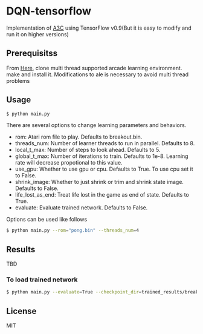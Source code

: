 # DQN-tensorflow
Implementation of [A3C](https://arxiv.org/pdf/1602.01783.pdf) using TensorFlow v0.9(But it is easy to modify and run it on higher versions)

## Prerequisitss
From [Here](https://github.com/yuishihara/Arcade-Learning-Environment/tree/multi_thread), clone multi thread supported arcade learning environment.
make and install it. Modifications to ale is necessary to avoid multi thread problems

## Usage

```sh
$ python main.py
```

There are several options to change learning parameters and behaviors.

- rom: Atari rom file to play. Defaults to breakout.bin.
- threads_num: Number of learner threads to run in parallel. Defaults to 8.
- local_t_max: Number of steps to look ahead. Defaults to 5.
- global_t_max: Number of iterations to train. Defaults to 1e-8. Learning rate will decrease propotional to this value.
- use_gpu: Whether to use gpu or cpu. Defaults to True. To use cpu set it to False.
- shrink_image: Whether to just shrink or trim and shrink state image. Defaults to False.
- life_lost_as_end: Treat life lost in the game as end of state. Defaults to True.
- evaluate: Evaluate trained network. Defaults to False.

Options can be used like follows

```sh
$ python main.py --rom="pong.bin" --threads_num=4
```

## Results

TBD

### To load trained network

```sh
$ python main.py --evaluate=True --checkpoint_dir=trained_results/breakout/ --trained_file=network_parameters-80002500
```

## License
MIT
